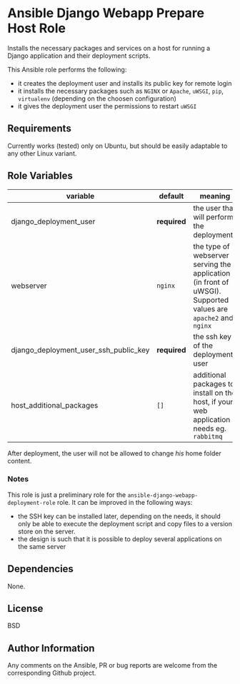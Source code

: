 Ansible Django Webapp Prepare Host Role
=======================================

Installs the necessary packages and services on a host for running a Django application and their deployment scripts.

This Ansible role performs the following:

* it creates the deployment user and installs its public key for remote login
* it installs the necessary packages such as `NGINX` or `Apache`, `uWSGI`, `pip`, `virtualenv` (depending on the choosen configuration)
* it gives the deployment user the permissions to restart `uWSGI`


Requirements
------------
Currently works (tested) only on Ubuntu, but should be easily adaptable to any other Linux variant.

Role Variables
--------------

|variable|default|meaning|
|----------|---------|---------|
|django_deployment_user | **required** | the user that will perform the deployments |
|webserver| `nginx` | the type of webserver serving the application (in front of uWSGI). Supported values are `apache2` and `nginx`|
|django_deployment_user_ssh_public_key| **required** | the ssh key of the deployment user|
|host_additional_packages| `[]` | additional packages to install on the host, if your web application needs eg. `rabbitmq`|

After deployment, the user will not be allowed to change *his* home folder content.

### Notes
This role is just a preliminary role for the `ansible-django-webapp-deployment-role` role. It can be improved in the following ways:

* the SSH key can be installed later, depending on the needs, it should only be able to execute the deployment script and copy files
  to a version store on the server.
* the design is such that it is possible to deploy several applications on the same server

Dependencies
------------

None.


License
-------

BSD

Author Information
------------------

Any comments on the Ansible, PR or bug reports are welcome from the corresponding Github project.
